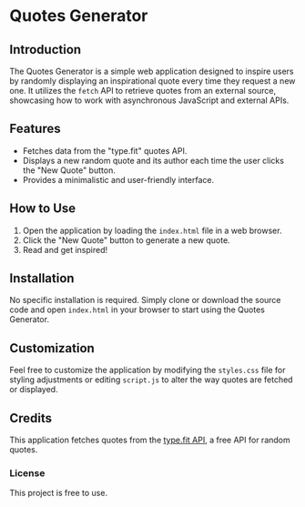 # Quotes Generator

## Introduction
The Quotes Generator is a simple web application designed to inspire users by randomly displaying an inspirational quote every time they request a new one. It utilizes the `fetch` API to retrieve quotes from an external source, showcasing how to work with asynchronous JavaScript and external APIs.

## Features
- Fetches data from the "type.fit" quotes API.
- Displays a new random quote and its author each time the user clicks the "New Quote" button.
- Provides a minimalistic and user-friendly interface.

## How to Use
1. Open the application by loading the `index.html` file in a web browser.
2. Click the "New Quote" button to generate a new quote.
3. Read and get inspired!

## Installation
No specific installation is required. Simply clone or download the source code and open `index.html` in your browser to start using the Quotes Generator.

## Customization
Feel free to customize the application by modifying the `styles.css` file for styling adjustments or editing `script.js` to alter the way quotes are fetched or displayed.

## Credits
This application fetches quotes from the [type.fit API](https://type.fit/api/quotes), a free API for random quotes.

### License
This project is free to use.
